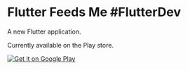 # Flutter Feeds Me #FlutterDev

A new Flutter application.


Currently available on the Play store.

<a href='https://play.google.com/store/apps/details?id=com.whereisdarran.austinfeedsme&pcampaignid=MKT-Other-global-all-co-prtnr-py-PartBadge-Mar2515-1'><img alt='Get it on Google Play' src='https://play.google.com/intl/en_us/badges/images/generic/en_badge_web_generic.png'/></a>